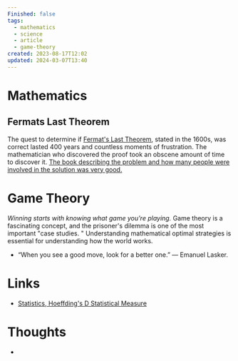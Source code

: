 ```yaml
---
Finished: false
tags:
  - mathematics
  - science
  - article
  - game-theory
created: 2023-08-17T12:02
updated: 2024-03-07T13:40
---
```

# Mathematics


## Fermats Last Theorem
The quest to determine if [Fermat's Last Theorem](https://en.wikipedia.org/wiki/Fermat%27s_Last_Theorem), stated in the 1600s, was correct lasted 400 years and countless moments of frustration. The mathematician who discovered the proof took an obscene amount of time to discover it. [The book describing the problem and how many people were involved in the solution was very good. ](https://www.amazon.com/Fermats-Last-Theorem-Simon-Singh/dp/1841157910)

# Game Theory
*Winning starts with knowing what game you're playing.* Game theory is a fascinating concept, and the prisoner's dilemma is one of the most important "case studies. " Understanding mathematical optimal strategies is essential for understanding how the world works. 

- “When you see a good move, look for a better one.”  ― Emanuel Lasker.

# Links
- [Statistics, Hoeffding's D Statistical Measure](https://github.com/Dicklesworthstone/hoeffdings_d_explainer)

# Thoughts 
- 


